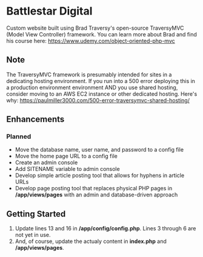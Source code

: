 # Battlestar Digital
Custom website built using Brad Traversy's open-source TraversyMVC (Model View Controller) framework. You can learn more about Brad and find his course here: https://www.udemy.com/object-oriented-php-mvc


## Note
The TraversyMVC framework is presumably intended for sites in a dedicating hosting environment. If you run into a 500 error deploying this in a production environment environment AND you use shared hosting, consider moving to an AWS EC2 instance or other dedicated hosting. Here's why: https://paulmiller3000.com/500-error-traversymvc-shared-hosting/

## Enhancements
### Planned
- Move the database name, user name, and password to a config file
- Move the home page URL to a config file
- Create an admin console
- Add SITENAME variable to admin console
- Develop simple article posting tool that allows for hyphens in article URLs
- Develop page posting tool that replaces physical PHP pages in **/app/views/pages** with an admin and database-driven approach

## Getting Started
1. Update lines 13 and 16 in **/app/config/config.php**. Lines 3 through 6 are not yet in use.
2. And, of course, update the actualy content in **index.php** and **/app/views/pages**.